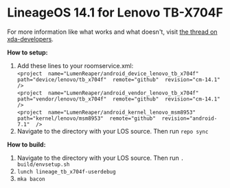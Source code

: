 
LineageOS 14.1 for Lenovo TB-X704F
=====================================

For more information like what works and what doesn't, visit [the thread on xda-developers](https://forum.xda-developers.com/thinkpad-tablet/development/lineageos-14-1-lenovo-tab4-10-plus-t3899560).

**How to setup:**

1. Add these lines to your roomservice.xml:<br/>`<project  name="LumenReaper/android_device_lenovo_tb_x704f"  path="device/lenovo/tb_x704f"  remote="github"  revision="cm-14.1"  />`<br/>`<project  name="LumenReaper/android_vendor_lenovo_tb_x704f"  path="vendor/lenovo/tb_x704f"  remote="github"  revision="cm-14.1"  />`<br/>`<project  name="LumenReaper/android_kernel_lenovo_msm8953"  path="kernel/lenovo/msm8953"  remote="github"  revision="android-7.1"  />`
1. Navigate to the directory with your LOS source. Then run `repo sync`

**How to build:**

1. Navigate to the directory with your LOS source. Then run `. build/envsetup.sh`
1. `lunch lineage_tb_x704f-userdebug`
1. `mka bacon`

